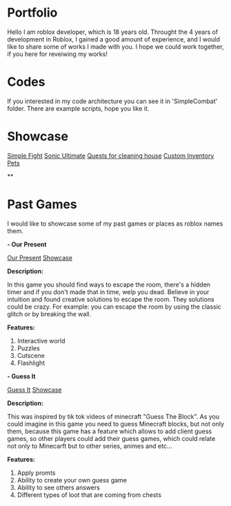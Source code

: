 # Portfolio
Hello I am roblox developer, which is 18 years old. Throught the 4 years of development in Roblox, I gained a good amount of experience, and I would like to share some of works I made with you. I hope we could work together, if you here for reveiwing my works!

# Codes
If you interested in my code architecture you can see it in 'SimpleCombat' folder. There are example scripts, hope you like it.

# Showcase

[Simple Fight](https://streamable.com/k72frr)
[Sonic Ultimate](https://streamable.com/t6c5n3)
[Quests for cleaning house](https://streamable.com/32b9vw)
[Custom Inventory](https://streamable.com/qenbd0)
[Pets](https://streamable.com/ijt6cg)

**

# Past Games
I would like to showcase some of my past games or places as roblox names them.

**- Our Present**

[Our Present](https://www.roblox.com/games/8383598123/Our-Present)
[Showcase](https://gyazo.com/28859a67e7501e33a1d5d5793768df1b)

**Description:**

In this game you should find ways to escape the room, there's a hidden timer and if you don't made that in time, welp you dead. Believe in your intuition and found creative solutions to escape the room. They solutions could be crazy. For example: you can escape the room by using the classic glitch or by breaking the wall.

**Features:**

1. Interactive world
2. Puzzles
3. Cutscene
4. Flashlight

**- Guess It**

[Guess It](https://www.roblox.com/games/16653986060/Guess-It)
[Showcase](https://streamable.com/7vbb51)

**Description:**

This was inspired by tik tok videos of minecraft "Guess The Block". As you could imagine in this game you need to guess Minecraft blocks, but not only them, because this game has a feature which allows to add client guess games, so other players could add their guess games, which could relate not only to Minecarft but to other series, animes and etc...

**Features:**

1. Apply promts
2. Ability to create your own guess game
3. Ability to see others answers
4. Different types of loot that are coming from chests
